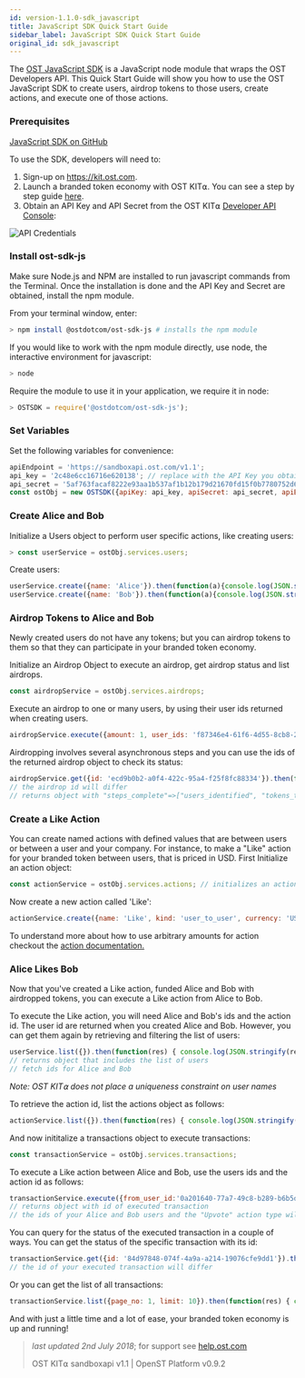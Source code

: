 ```yaml
---
id: version-1.1.0-sdk_javascript
title: JavaScript SDK Quick Start Guide
sidebar_label: JavaScript SDK Quick Start Guide
original_id: sdk_javascript
---
```


The [OST JavaScript SDK](https://github.com/OpenSTFoundation/ost-sdk-js/tree/release-1.1) is a JavaScript node module that wraps the OST Developers API. This Quick Start Guide will show you how to use the OST JavaScript SDK to create users, airdrop tokens to those users, create actions, and execute one of those actions.


### Prerequisites

[<u>JavaScript SDK on GitHub</u>](https://github.com/OpenSTFoundation/ost-sdk-js/releases/tag/v1.1.0)

To use the SDK, developers will need to:

1. Sign-up on [<u>https://kit.ost.com</u>](https://kit.ost.com).
2. Launch a branded token economy with OST KIT⍺. You can see a step by step guide [<u>here</u>](/docs/kit_overview.html).
3. Obtain an API Key and API Secret from the OST KIT⍺ [<u>Developer API Console</u>](https://kit.ost.com/developer-api-console):

![API Credentials](assets/Developer_section.jpg)

### Install ost-sdk-js

Make sure Node.js and NPM are installed to run javascript commands from the Terminal. Once the installation is done and the API Key and Secret are obtained, install the npm module.

From your terminal window, enter:

```bash
> npm install @ostdotcom/ost-sdk-js # installs the npm module
```

If you would like to work with the npm module directly, use node, the interactive environment for javascript:

```bash
> node
```

Require the module to use it in your application, we require it in node:

```javascript
> OSTSDK = require('@ostdotcom/ost-sdk-js');
```

### Set Variables

Set the following variables for convenience:

```javascript
apiEndpoint = 'https://sandboxapi.ost.com/v1.1';  
api_key = '2c48e6cc16716e620138'; // replace with the API Key you obtained earlier
api_secret = '5af763facaf8222e93aa1b537af1b12b179d21670fd15f0b7780752d6027189d'; // replace with the API Secret you obtained earlier
const ostObj = new OSTSDK({apiKey: api_key, apiSecret: api_secret, apiEndpoint: apiEndpoint});
```

### Create Alice and Bob

Initialize a Users object to perform user specific actions, like creating users:

```javascript
> const userService = ostObj.services.users;
```

Create users:

```javascript
userService.create({name: 'Alice'}).then(function(a){console.log(JSON.stringify(a))}).catch(console.log); //  returns object containing Alice's id, among other information, which you will need later
userService.create({name: 'Bob'}).then(function(a){console.log(JSON.stringify(a))}).catch(console.log);  // returns object containing Bob's id, among other information, which you will need later
```

### Airdrop Tokens to Alice and Bob

Newly created users do not have any tokens; but you can airdrop tokens to them so that they can participate in your branded token economy.

Initialize an Airdrop Object to execute an airdrop, get airdrop status and list airdrops.  

```javascript
const airdropService = ostObj.services.airdrops;
```

Execute an airdrop to one or many users, by using their user ids returned when creating users.

```javascript
airdropService.execute({amount: 1, user_ids: 'f87346e4-61f6-4d55-8cb8-234c65437b01'}).then(function(res) { console.log(JSON.stringify(res)); }).catch(function(err) { console.log(JSON.stringify(err)); }); //airdrops 1 BT to the selected user id.
```

Airdropping involves several asynchronous steps and you can use the ids of the returned airdrop object to check its status:

```javascript
airdropService.get({id: 'ecd9b0b2-a0f4-422c-95a4-f25f8fc88334'}).then(function(res) { console.log(JSON.stringify(res)); }).catch(function(err) { console.log(JSON.stringify(err)); });
// the airdrop id will differ
// returns object with "steps_complete"=>["users_identified", "tokens_transfered", "contract_approved", "allocation_done"]
```

### Create a Like Action

You can create named actions with defined values that are between users or between a user and your company. For instance, to make a "Like" action for your branded token between users, that is priced in USD. First Initialize an action object:

```javascript
const actionService = ostObj.services.actions; // initializes an action object

```
Now create a new action called 'Like':

```javascript
actionService.create({name: 'Like', kind: 'user_to_user', currency: 'USD', arbitrary_amount: false, amount: 1.01, commission_percent: 1}).then(function(res) { console.log(JSON.stringify(res)); }).catch(function(err) { console.log(JSON.stringify(err)); }); 
```
To understand more about how to use arbitrary amounts for action checkout the [action documentation.](/docs/api_actions_create.html) 

### Alice Likes Bob

Now that you've created a Like action, funded Alice and Bob with airdropped tokens, you can execute a Like action from Alice to Bob.

To execute the Like action, you will need Alice and Bob's ids and the action id. The user id are returned when you created Alice and Bob. However, you can get them again by retrieving and filtering the list of users:

```javascript
userService.list({}).then(function(res) { console.log(JSON.stringify(res)); }).catch(function(err) { console.log(JSON.stringify(err)); });
// returns object that includes the list of users
// fetch ids for Alice and Bob
```
_Note: OST KIT⍺ does not place a uniqueness constraint on user names_

To retrieve the action id, list the actions object as follows:

```javascript
actionService.list({}).then(function(res) { console.log(JSON.stringify(res)); }).catch(function(err) { console.log(JSON.stringify(err)); }); 
```

And now inititalize a transactions object to execute transactions:

```javascript
const transactionService = ostObj.services.transactions;
```

To execute a Like action between Alice and Bob, use the users ids and the action id as follows:

```javascript
transactionService.execute({from_user_id:'0a201640-77a7-49c8-b289-b6b5d7325323', to_user_id:'24580db2-bf29-4d73-bf5a-e1d0cf8c8928', action_id:'22599'}).then(function(res) { console.log(JSON.stringify(res)); }).catch(function(err) { console.log(JSON.stringify(err)); });
// returns object with id of executed transaction
// the ids of your Alice and Bob users and the "Upvote" action type will differ
```

You can query for the status of the executed transaction in a couple of ways.
You can get the status of the specific transaction with its id:

```javascript
transactionService.get({id: '84d97848-074f-4a9a-a214-19076cfe9dd1'}).then(function(res) { console.log(JSON.stringify(res)); }).catch(function(err) { console.log(JSON.stringify(err)); });
// the id of your executed transaction will differ 
```

Or you can get the list of all transactions:

```javascript
transactionService.list({page_no: 1, limit: 10}).then(function(res) { console.log(JSON.stringify(res)); }).catch(function(err) { console.log(JSON.stringify(err)); });
```

And with just a little time and a lot of ease, your branded token economy is up and running!

>_last updated 2nd July 2018_; for support see [<u>help.ost.com</u>](https://help.ost.com)
>
> OST KIT⍺ sandboxapi v1.1 | OpenST Platform v0.9.2
